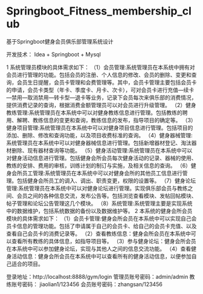 # Springboot_Fitness_membership_club
基于Springboot健身会员俱乐部管理系统设计

开发技术： Idea + Springboot + Mysql

1 系统管理员模块的具体需求如下：
（1）会员管理:系统管理员在本系统中拥有对会员进行管理的功能。包括会员的注册、个人信息的修改、会员的删除、变更和查询，会员生日提醒，会员卡管理和会费管理等。其中，会员卡管理主要包括会员卡的申请，会员卡类型（年卡、季度卡、月卡、次卡），可对会员卡进行充值—续卡—禁用—取消禁用—转卡型—退卡等业务，记录下会员每次来俱乐部的消费情况，提供消费记录的查询，根据消费金额管理员可以对会员进行升级管理。
（2）健身教练管理:系统管理员在本系统中可以对健身教练信息进行管理。包括教练的聘用、解聘、教练信息的变更和查询，教练信息的发布，指导项目的确定等。
（3）健身项目管理:系统管理员在本系统中可以对健身项目信息进行管理。包括项目的添加、删除、修改和查询功能，以及项目收费标准的查询。
（4）健身器械管理:系统管理员在本系统中可以对健身器械信息进行管理。包括新增器材登记、淘汰器材删除、现有器材查询等功能。
（5）健身活动管理:系统管理员在本系统中可以对健身活动信息进行管理。包括健身会所会员每次健身活动的记录、器械的使用、教练的安排、费用的审核，训练计划的制订与实施，及相关信息的查询。
（6）健身会所员工管理:系统管理员在本系统中可以对健身会所的其他员工信息进行管理。包括健身会所员工的调入、调出、职责变更，权限的设置等。
（7）健身论坛管理:系统管理员在本系统中可以对健身论坛进行管理。实现俱乐部会员与教练之间、会员之间的各种信息交流，发布公告等。包括浏览查看模块、发帖回帖模块、帖子管理和论坛公告管理这几个模块。
（8）系统管理:系统管理主要是实现系统中的数据维护，包括系统数据的备份以及数据维护等。
2 本系统的健身会所会员模块的具体需求如下：
（1）会员卡管理:健身会所会员在本系统中可以实现自己会员卡信息的管理功能。包括了申请属于自己的会员卡、给自己的会员卡充值、以及查看自己会员卡的消费记录等。
（2）查看教练信息：健身会所会员在本系统中可以查看所有教练的具体信息，如指导项目等。
（3）参与健身论坛：健身会所会员在本系统中可以参加健身论坛，实现与其他人之间的信息交流功能。
（4）查看健身活动信息：健身会所会员在本系统中可以查看所有的健身活动信息，以便参加自己适合的项目。

登录地址：http://localhost:8888/gym/login
管理员账号密码：admin/admin
教练账号密码： jiaolian1/123456
会员账号密码：zhangsan/123456
